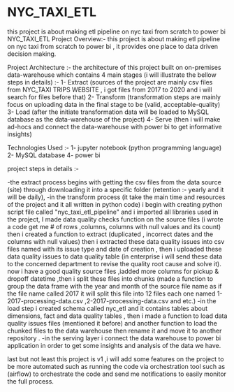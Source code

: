 # NYC_TAXI_ETL
 this project is about making etl pipeline on nyc taxi from scratch to power bi
NYC_TAXI_ETL Project Overview:-
this project is about making etl pipeline on nyc taxi from scratch to power bi , it provides one place to data driven decision making.

Project Architecture :-
the architecture of this project built on on-premises data-warehouse  which contains 4 main stages (i will illustrate the bellow steps in details) :-
1- Extract (sources of the project are mainly csv files from NYC_TAXI TRIPS WEBSITE , i got files from 2017 to 2020 and i will search for files before that)
2- Transform (transformation steps are mainly focus on uploading data in the final stage to be (valid, acceptable-quality)
3- Load (after the initiate transformation data will be loaded to MySQL database as the data-warehouse of the project)
4- Serve (then i will make ad-hocs and connect the data-warehouse with power bi to get informative insights)

Technologies Used :-
1- jupyter notebook (python programming language)
2- MySQL database
4- power bi

project steps in details :-

-the extract process begins with getting the csv files from the data source (site) through downloading it into a specific folder (retention :- yearly and it will be daily),
-in the transform process (it take the main time and resources of the project and it all written in python code) i begin with creating python script file called "nyc_taxi_etl_pipeline"
and i imported all libraries used in the project, I made data quality checks function on the source files (i wrote a code get me # of rows ,columns, columns with null values and its count) then i created a function to extract (duplicated , incorrect dates and the columns with null values) then i extracted these data quality issues into csv files named with its issue type and date of creation , then i uploaded these data quality issues to data quality table (in enterprise i will send these data to the concerned department to revise the quality root cause and solve it).
now i have a good quality source files ,iadded more columns for pickup & dropoff datetime ,then i split these files into chunks (made a function to group the data frame with the year and month of the source file name as if the file name called 2017 it will split this file into 12 files each one named 1-2017-processing-data.csv ,2-2017-processing-data.csv and etc.)
-in the load step i created schema called nyc_etl and it contains tables about dimensions, fact and data quality tables , then i made a function to load data quality issues files (mentioned it before) and another function to load the chunked files to the data warehouse then rename it and move it to another repository .
-in the serving layer i connect the data warehouse to power bi application in order to get some insights and analysis of the data we have.

last but not least this project is v1 ,i will add some features on the project to be more automated such as running the code via orchestration tool such as (airflow) to orchestrate the code and send me notifications to easily monitor the full process. 
